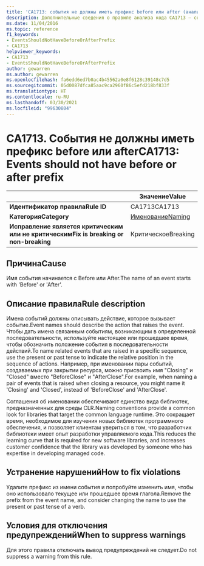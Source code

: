 ```yaml
---
title: 'CA1713: события не должны иметь префикс before или after (анализ кода)'
description: Дополнительные сведения о правиле анализа кода CA1713 — события не должны иметь префикс before или after
ms.date: 11/04/2016
ms.topic: reference
f1_keywords:
- EventsShouldNotHaveBeforeOrAfterPrefix
- CA1713
helpviewer_keywords:
- CA1713
- EventsShouldNotHaveBeforeOrAfterPrefix
author: gewarren
ms.author: gewarren
ms.openlocfilehash: fa6edd6ed7b0ac4b45562a0e8f6128c39148c7d5
ms.sourcegitcommit: 05d0087dfca85aac9ca2960f86c5efd218bf833f
ms.translationtype: HT
ms.contentlocale: ru-RU
ms.lasthandoff: 03/30/2021
ms.locfileid: "99630804"
---
```

# <a name="ca1713-events-should-not-have-before-or-after-prefix"></a><span data-ttu-id="851da-103">CA1713. События не должны иметь префикс before или after</span><span class="sxs-lookup"><span data-stu-id="851da-103">CA1713: Events should not have before or after prefix</span></span>

| | <span data-ttu-id="851da-104">Значение</span><span class="sxs-lookup"><span data-stu-id="851da-104">Value</span></span> |
|-|-|
| <span data-ttu-id="851da-105">**Идентификатор правила**</span><span class="sxs-lookup"><span data-stu-id="851da-105">**Rule ID**</span></span> |<span data-ttu-id="851da-106">CA1713</span><span class="sxs-lookup"><span data-stu-id="851da-106">CA1713</span></span>|
| <span data-ttu-id="851da-107">**Категория**</span><span class="sxs-lookup"><span data-stu-id="851da-107">**Category**</span></span> |[<span data-ttu-id="851da-108">Именование</span><span class="sxs-lookup"><span data-stu-id="851da-108">Naming</span></span>](naming-warnings.md)|
| <span data-ttu-id="851da-109">**Исправление является критическим или не критическим**</span><span class="sxs-lookup"><span data-stu-id="851da-109">**Fix is breaking or non-breaking**</span></span> |<span data-ttu-id="851da-110">Критическое</span><span class="sxs-lookup"><span data-stu-id="851da-110">Breaking</span></span>|

## <a name="cause"></a><span data-ttu-id="851da-111">Причина</span><span class="sxs-lookup"><span data-stu-id="851da-111">Cause</span></span>

<span data-ttu-id="851da-112">Имя события начинается с Before или After.</span><span class="sxs-lookup"><span data-stu-id="851da-112">The name of an event starts with 'Before' or 'After'.</span></span>

## <a name="rule-description"></a><span data-ttu-id="851da-113">Описание правила</span><span class="sxs-lookup"><span data-stu-id="851da-113">Rule description</span></span>

<span data-ttu-id="851da-114">Имена событий должны описывать действие, которое вызывает событие.</span><span class="sxs-lookup"><span data-stu-id="851da-114">Event names should describe the action that raises the event.</span></span> <span data-ttu-id="851da-115">Чтобы дать имена связанным событиям, возникающим в определенной последовательности, используйте настоящее или прошедшее время, чтобы обозначить положение события в последовательности действий.</span><span class="sxs-lookup"><span data-stu-id="851da-115">To name related events that are raised in a specific sequence, use the present or past tense to indicate the relative position in the sequence of actions.</span></span> <span data-ttu-id="851da-116">Например, при именовании пары событий, создаваемых при закрытии ресурса, можно присвоить имя "Closing" и "Closed" вместо "BeforeClose" и "AfterClose".</span><span class="sxs-lookup"><span data-stu-id="851da-116">For example, when naming a pair of events that is raised when closing a resource, you might name it 'Closing' and 'Closed', instead of 'BeforeClose' and 'AfterClose'.</span></span>

<span data-ttu-id="851da-117">Соглашения об именовании обеспечивают единство вида библиотек, предназначенных для среды CLR.</span><span class="sxs-lookup"><span data-stu-id="851da-117">Naming conventions provide a common look for libraries that target the common language runtime.</span></span> <span data-ttu-id="851da-118">Это сокращает время, необходимое для изучения новых библиотек программного обеспечения, и позволяет клиентам увериться в том, что разработчик библиотеки имеет опыт разработки управляемого кода.</span><span class="sxs-lookup"><span data-stu-id="851da-118">This reduces the learning curve that is required for new software libraries, and increases customer confidence that the library was developed by someone who has expertise in developing managed code.</span></span>

## <a name="how-to-fix-violations"></a><span data-ttu-id="851da-119">Устранение нарушений</span><span class="sxs-lookup"><span data-stu-id="851da-119">How to fix violations</span></span>

<span data-ttu-id="851da-120">Удалите префикс из имени события и попробуйте изменить имя, чтобы оно использовало текущее или прошедшее время глагола.</span><span class="sxs-lookup"><span data-stu-id="851da-120">Remove the prefix from the event name, and consider changing the name to use the present or past tense of a verb.</span></span>

## <a name="when-to-suppress-warnings"></a><span data-ttu-id="851da-121">Условия для отключения предупреждений</span><span class="sxs-lookup"><span data-stu-id="851da-121">When to suppress warnings</span></span>

<span data-ttu-id="851da-122">Для этого правила отключать вывод предупреждений не следует.</span><span class="sxs-lookup"><span data-stu-id="851da-122">Do not suppress a warning from this rule.</span></span>
